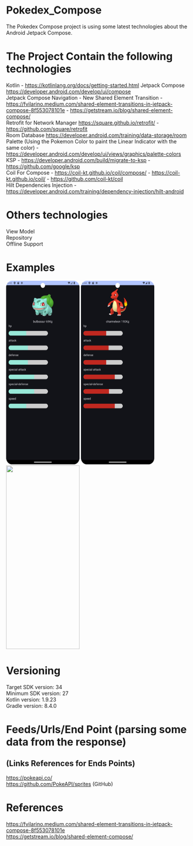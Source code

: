 # Pokedex_Compose
The Pokedex Compose project is using some latest technologies about the Android Jetpack Compose.

# The Project Contain the following technologies
Kotlin - https://kotlinlang.org/docs/getting-started.html
Jetpack Compose https://developer.android.com/develop/ui/compose <br />
Jetpack Compose Navigation - New Shared Element Transition - 
https://fvilarino.medium.com/shared-element-transitions-in-jetpack-compose-8f553078101e - https://getstream.io/blog/shared-element-compose/  <br />
Retrofit for Network Manager https://square.github.io/retrofit/ - https://github.com/square/retrofit <br />
Room Database https://developer.android.com/training/data-storage/room <br />
Palette (Using the Pokemon Color to paint the Linear Indicator with the same color) - https://developer.android.com/develop/ui/views/graphics/palette-colors <br />
KSP - https://developer.android.com/build/migrate-to-ksp - https://github.com/google/ksp <br />
Coil For Compose - https://coil-kt.github.io/coil/compose/ - https://coil-kt.github.io/coil/ - https://github.com/coil-kt/coil <br />
Hilt Dependencies Injection - https://developer.android.com/training/dependency-injection/hilt-android  <br />

# Others technologies
View Model <br />
Repository <br />
Offline Support <br />

# Examples
<p align="left">
  <a title="simulator_image"><img src="examples/Screenshot_20240506_184354.png" height="500" width="200"></a>
  <a title="simulator_image"><img src="examples/Screenshot_20240506_184416.png" height="500" width="200"></a>
  <a title="simulator_image"><img src="examples/example_gif.gif" height="500" width="200"></a>
</p>

# Versioning
Target SDK version: 34 <br />
Minimum SDK version: 27 <br />
Kotlin version: 1.9.23 <br />
Gradle version: 8.4.0 <br />

# Feeds/Urls/End Point (parsing some data from the response)
## (Links References for Ends Points)
https://pokeapi.co/ <br />
https://github.com/PokeAPI/sprites (GitHub) <br />

# References
https://fvilarino.medium.com/shared-element-transitions-in-jetpack-compose-8f553078101e <br />
https://getstream.io/blog/shared-element-compose/  <br />
